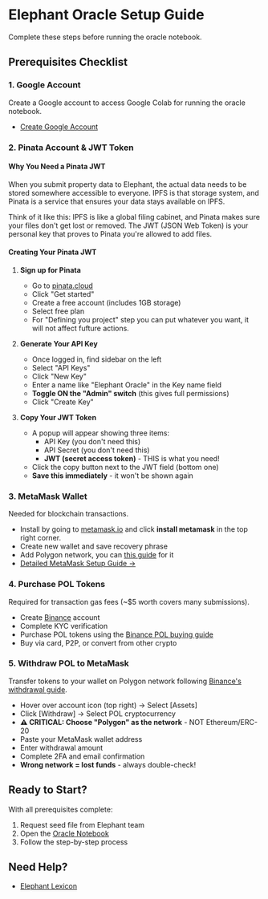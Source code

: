 # Elephant Oracle Setup Guide

Complete these steps before running the oracle notebook.

## Prerequisites Checklist

### 1. Google Account

Create a Google account to access Google Colab for running the oracle notebook.

- [Create Google Account](https://accounts.google.com/signup)

### 2. Pinata Account & JWT Token

#### Why You Need a Pinata JWT

When you submit property data to Elephant, the actual data needs to be stored somewhere accessible to everyone. IPFS is that storage system, and Pinata is a service that ensures your data stays available on IPFS.

Think of it like this: IPFS is like a global filing cabinet, and Pinata makes sure your files don't get lost or removed. The JWT (JSON Web Token) is your personal key that proves to Pinata you're allowed to add files.

#### Creating Your Pinata JWT

1. **Sign up for Pinata**

   - Go to [pinata.cloud](https://pinata.cloud)
   - Click "Get started"
   - Create a free account (includes 1GB storage)
   - Select free plan
   - For "Defining you project" step you can put whatever you want, it will not affect fufture actions.

2. **Generate Your API Key**

   - Once logged in, find sidebar on the left
   - Select "API Keys"
   - Click "New Key"
   - Enter a name like "Elephant Oracle" in the Key name field
   - **Toggle ON the "Admin" switch** (this gives full permissions)
   - Click "Create Key"

3. **Copy Your JWT Token**
   - A popup will appear showing three items:
     - API Key (you don't need this)
     - API Secret (you don't need this)
     - **JWT (secret access token)** - THIS is what you need!
   - Click the copy button next to the JWT field (bottom one)
   - **Save this immediately** - it won't be shown again

### 3. MetaMask Wallet

Needed for blockchain transactions.

- Install by going to [metamask.io](https://metamask.io) and click **install metamask** in the top right corner.
- Create new wallet and save recovery phrase
- Add Polygon network, you can [this guide](https://polygon.technology/blog/getting-started-with-metamask-on-polygon) for it
- [Detailed MetaMask Setup Guide →](https://support.metamask.io/start/getting-started-with-metamask/)

### 4. Purchase POL Tokens

Required for transaction gas fees (~$5 worth covers many submissions).

- Create [Binance](https://www.binance.com) account
- Complete KYC verification
- Purchase POL tokens using the [Binance POL buying guide](https://www.binance.com/en/how-to-buy/polygon-ecosystem-token)
- Buy via card, P2P, or convert from other crypto

### 5. Withdraw POL to MetaMask

Transfer tokens to your wallet on Polygon network following [Binance's withdrawal guide](https://academy.binance.com/en/articles/your-guide-to-binance-deposit-withdrawal#How-to-Withdraw-From-Binance).

- Hover over account icon (top right) → Select [Assets]
- Click [Withdraw] → Select POL cryptocurrency
- **⚠️ CRITICAL: Choose "Polygon" as the network** - NOT Ethereum/ERC-20
- Paste your MetaMask wallet address
- Enter withdrawal amount
- Complete 2FA and email confirmation
- **Wrong network = lost funds** - always double-check!

## Ready to Start?

With all prerequisites complete:

1. Request seed file from Elephant team
2. Open the [Oracle Notebook](https://colab.research.google.com/drive/14tSNSP8Pe-mY4VwX9JhXgfyOvzmN3kC0?usp=sharing)
3. Follow the step-by-step process

## Need Help?

- [Elephant Lexicon](https://lexicon.elephant.xyz/)
